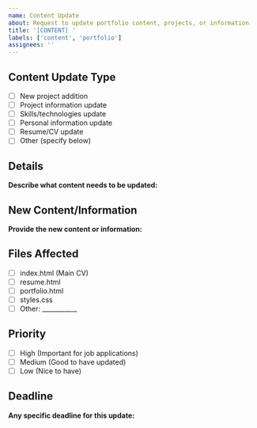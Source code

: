 ```yaml
---
name: Content Update
about: Request to update portfolio content, projects, or information
title: '[CONTENT] '
labels: ['content', 'portfolio']
assignees: ''
---
```


## Content Update Type
- [ ] New project addition
- [ ] Project information update
- [ ] Skills/technologies update
- [ ] Personal information update
- [ ] Resume/CV update
- [ ] Other (specify below)

## Details
**Describe what content needs to be updated:**

## New Content/Information
**Provide the new content or information:**

## Files Affected
- [ ] index.html (Main CV)
- [ ] resume.html
- [ ] portfolio.html
- [ ] styles.css
- [ ] Other: ___________

## Priority
- [ ] High (Important for job applications)
- [ ] Medium (Good to have updated)
- [ ] Low (Nice to have)

## Deadline
**Any specific deadline for this update:**

